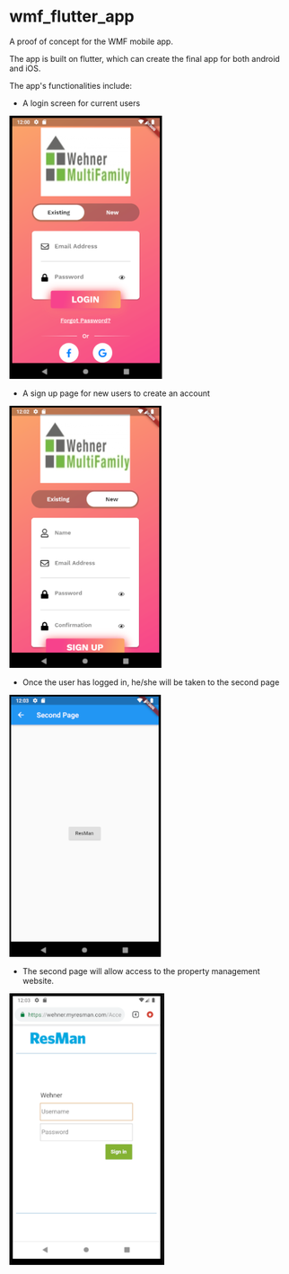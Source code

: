 # wmf_flutter_app
A proof of concept for the WMF mobile app. 

The app is built on flutter, which can create the final app for both android and iOS. 

The app's functionalities include:
- A login screen for current users


![](app1.png)

- A sign up page for new users to create an account


![](app2.png)

- Once the user has logged in, he/she will be taken to the second page


![](app3.png)

- The second page will allow access to the property management website. 


![](app4.png)

